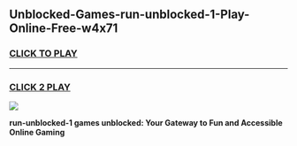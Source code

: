
## Unblocked-Games-run-unblocked-1-Play-Online-Free-w4x71
<h3>
<a href="https://premium76.site?title=run-unblocked-1&ref=26A">CLICK TO PLAY</a></h3>
<hr>

<h3>
<a href="https://premium76.site?title=run-unblocked-1&ref=26A">CLICK 2 PLAY</a>
  
</h3>

<a href="https://premium76.site?title=run-unblocked-1&ref=26A"><img src="https://clearcache.store/games.png"></a>


**run-unblocked-1 games unblocked: Your Gateway to Fun and Accessible Online Gaming**
